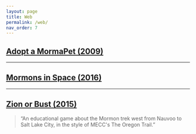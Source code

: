 ```yaml
---
layout: page
title: Web
permalink: /web/
nav_order: 7
---
```


## [Adopt a MormaPet (2009)](http://www.mormonzone.com/games/mormapet/catchpet.aspx)

---

## [Mormons in Space (2016)](https://github.com/JukoJones/Mormons-In-Space)

---

## [Zion or Bust (2015)](https://github.com/kevlarut/MormonTrail)

> “An educational game about the Mormon trek west from Nauvoo to Salt Lake City, in the style of MECC's The Oregon Trail.”
